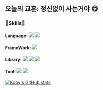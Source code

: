 ## 오늘의 교훈: 정신없이 사는거야 :yum:

<!--
**ksun0401/ksun0401** is a ✨ _special_ ✨ repository because its `README.md` (this file) appears on your GitHub profile.

Here are some ideas to get you started:

- 🔭 I’m currently working on ...
- 🌱 I’m currently learning ...
- 👯 I’m looking to collaborate on ...
- 🤔 I’m looking for help with ...
- 💬 Ask me about ...
- 📫 How to reach me: ...
- 😄 Pronouns: ...
- ⚡ Fun fact: ...
--> 
### :book:Skills:book:
#### Language: <img src="https://img.shields.io/badge/Python-3776AB?style=flat&logo=Python&logoColor=white"/> <img src="https://img.shields.io/badge/R-276DC3?style=flat&logo=R&logoColor=white"/>
#### FrameWork: <img src="https://img.shields.io/badge/Pytorch-EE4C2C?style=flat&logo=Pytorch&logoColor=white"/>
#### Library: <img src="https://img.shields.io/badge/scikit learn-F7931E?style=flat&logo=scikit learn&logoColor=white"/> <img src="https://img.shields.io/badge/Pandas-150458?style=flat&logo=Pandas&logoColor=white"/> <img src="https://img.shields.io/badge/Numpy-013243?style=flat&logo=Numpy&logoColor=white"/>
#### Tool: <img src="https://img.shields.io/badge/Jupyter-F37626?style=flat&logo=Jupyter&logoColor=white"/> <img src="https://img.shields.io/badge/Visual Studio Code-007ACC?style=flat&logo=Visual Studio Code&logoColor=white"/>


[![Koby's GitHub stats](https://github-readme-stats.vercel.app/api?username=ksun0401&show_icons=true&theme=solarized-light&count_private=true)](https://github.com/anuraghazra/github-readme-stats)
